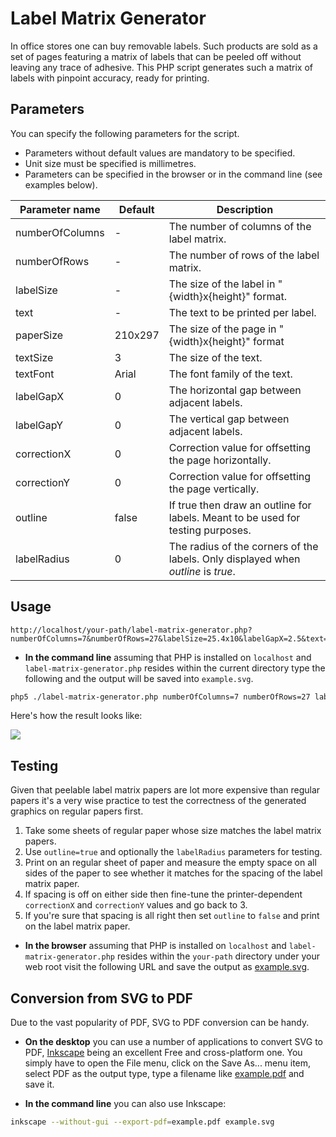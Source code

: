 Label Matrix Generator
======================

In office stores one can buy removable labels.  Such products are sold as a set of pages featuring a matrix of labels that can be peeled off without leaving any trace of adhesive.  This PHP script generates such a matrix of labels with pinpoint accuracy, ready for printing.

Parameters
----------

You can specify the following parameters for the script.
* Parameters without default values are mandatory to be specified.
* Unit size must be specified is millimetres.
* Parameters can be specified in the browser or in the command line (see examples below).

| Parameter name | Default | Description |
| ---------- | ------- | ----------- |
| numberOfColumns | - | The number of columns of the label matrix. |
| numberOfRows | - | The number of rows of the label matrix. |
| labelSize | - | The size of the label in "{width}x{height}" format. |
| text | - | The text to be printed per label. |
| paperSize | 210x297 | The size of the page in "{width}x{height}" format |
| textSize | 3 | The size of the text. |
| textFont | Arial | The font family of the text. |
| labelGapX | 0 | The horizontal gap between adjacent labels. |
| labelGapY | 0 | The vertical gap between adjacent labels. |
| correctionX | 0 | Correction value for offsetting the page horizontally. |
| correctionY | 0 | Correction value for offsetting the page vertically. |
| outline | false | If true then draw an outline for labels.  Meant to be used for testing purposes. |
| labelRadius | 0 | The radius of the corners of the labels.  Only displayed when _outline_ is _true_. |

Usage
-----

```
http://localhost/your-path/label-matrix-generator.php?numberOfColumns=7&numberOfRows=27&labelSize=25.4x10&labelGapX=2.5&text=I'm+a+label&outline=true&labelRadius=2
```

* __In the command line__ assuming that PHP is installed on `localhost` and `label-matrix-generator.php` resides within the current directory type the following and the output will be saved into `example.svg`.

```bash
php5 ./label-matrix-generator.php numberOfColumns=7 numberOfRows=27 labelSize=25.4x10 labelGapX=2.5 "text=I'm a label" outline=true labelRadius=2 | tee example.svg
```

Here's how the result looks like:

![](/mondalaci/label-matrix-generator/raw/master/example.png)

Testing
-------

Given that peelable label matrix papers are lot more expensive than regular papers it's a very wise practice to test the correctness of the generated graphics on regular papers first.

1. Take some sheets of regular paper whose size matches the label matrix papers.
2. Use `outline=true` and optionally the `labelRadius` parameters for testing.
3. Print on an regular sheet of paper and measure the empty space on all sides of the paper to see whether it matches for the spacing of the label matrix paper.
4. If spacing is off on either side then fine-tune the printer-dependent `correctionX` and `correctionY` values and go back to 3.
5. If you're sure that spacing is all right then set `outline` to `false` and print on the label matrix paper.

* __In the browser__ assuming that PHP is installed on `localhost` and `label-matrix-generator.php` resides within the `your-path` directory under your web root visit the following URL and save the output as [example.svg](/mondalaci/label-matrix-generator/raw/master/example.svg).

Conversion from SVG to PDF
--------------------------

Due to the vast popularity of PDF, SVG to PDF conversion can be handy.

* __On the desktop__ you can use a number of applications to convert SVG to PDF, [Inkscape](http://inkscape.org/) being an excellent Free and cross-platform one.  You simply have to open the File menu, click on the Save As... menu item, select PDF as the output type, type a filename like [example.pdf](/mondalaci/label-matrix-generator/raw/master/example.pdf) and save it.

* __In the command line__ you can also use Inkscape:

```bash
inkscape --without-gui --export-pdf=example.pdf example.svg
```
